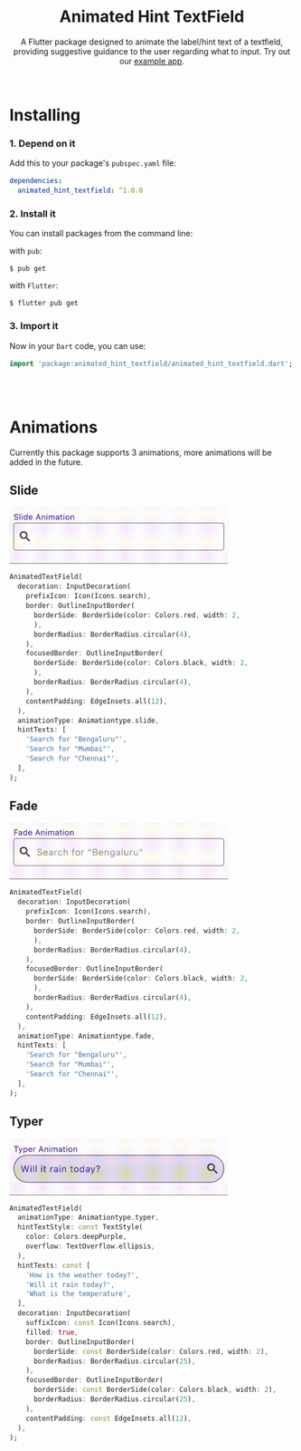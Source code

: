 <h1 align="center">Animated Hint TextField</h1>

<p align="center">A Flutter package designed to animate the label/hint text of a textfield, providing suggestive guidance to the user regarding what to input. Try out our <a href="https://deekshithx.github.io/animated_hint_textfield/">example app</a>.</p><br>

# Installing

### 1. Depend on it

Add this to your package's `pubspec.yaml` file:

```yaml
dependencies:
  animated_hint_textfield: ^1.0.0
```

### 2. Install it

You can install packages from the command line:

with `pub`:

```
$ pub get
```

with `Flutter`:

```
$ flutter pub get
```

### 3. Import it

Now in your `Dart` code, you can use:

```dart
import 'package:animated_hint_textfield/animated_hint_textfield.dart';
```




<br><br>
# Animations

Currently this package supports 3 animations, more animations will be added in the future.

## Slide

<img src="https://github.com/deekshithx/animated_hint_textfield/blob/master/showcase/slide.gif?raw=true" align = "top" height = "100px">

```dart
AnimatedTextField(
  decoration: InputDecoration(
    prefixIcon: Icon(Icons.search),
    border: OutlineInputBorder(
      borderSide: BorderSide(color: Colors.red, width: 2,
      ),
      borderRadius: BorderRadius.circular(4),
    ),
    focusedBorder: OutlineInputBorder(
      borderSide: BorderSide(color: Colors.black, width: 2,
      ),
      borderRadius: BorderRadius.circular(4),
    ),
    contentPadding: EdgeInsets.all(12),
  ),
  animationType: Animationtype.slide,
  hintTexts: [
    'Search for "Bengaluru"',
    'Search for "Mumbai"',
    'Search for "Chennai"',
  ],
);
```



## Fade

<img src="https://github.com/deekshithx/animated_hint_textfield/blob/master/showcase/fade.gif?raw=true" align = "top" height = "100px">

```dart
AnimatedTextField(
  decoration: InputDecoration(
    prefixIcon: Icon(Icons.search),
    border: OutlineInputBorder(
      borderSide: BorderSide(color: Colors.red, width: 2,
      ),
      borderRadius: BorderRadius.circular(4),
    ),
    focusedBorder: OutlineInputBorder(
      borderSide: BorderSide(color: Colors.black, width: 2,
      ),
      borderRadius: BorderRadius.circular(4),
    ),
    contentPadding: EdgeInsets.all(12),
  ),
  animationType: Animationtype.fade,
  hintTexts: [
    'Search for "Bengaluru"',
    'Search for "Mumbai"',
    'Search for "Chennai"',
  ],
);
```

## Typer

<img src="https://github.com/deekshithx/animated_hint_textfield/blob/master/showcase/typer.gif?raw=true" align = "top" height = "100px">

```dart
AnimatedTextField(
  animationType: Animationtype.typer,
  hintTextStyle: const TextStyle(
    color: Colors.deepPurple,
    overflow: TextOverflow.ellipsis,
  ),
  hintTexts: const [
    'How is the weather today?',
    'Will it rain today?',
    'What is the temperature',
  ],
  decoration: InputDecoration(
    suffixIcon: const Icon(Icons.search),
    filled: true,
    border: OutlineInputBorder(
      borderSide: const BorderSide(color: Colors.red, width: 2),
      borderRadius: BorderRadius.circular(25),
    ),
    focusedBorder: OutlineInputBorder(
      borderSide: const BorderSide(color: Colors.black, width: 2),
      borderRadius: BorderRadius.circular(25),
    ),
    contentPadding: const EdgeInsets.all(12),
  ),
);
```
